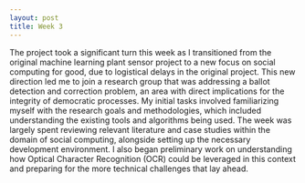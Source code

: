```yaml
---
layout: post
title: Week 3
---
```

The project took a significant turn this week as I transitioned from the original machine learning plant sensor project to a new focus on social computing for good, due to logistical delays in the original project. This new direction led me to join a research group that was addressing a ballot detection and correction problem, an area with direct implications for the integrity of democratic processes. My initial tasks involved familiarizing myself with the research goals and methodologies, which included understanding the existing tools and algorithms being used. The week was largely spent reviewing relevant literature and case studies within the domain of social computing, alongside setting up the necessary development environment. I also began preliminary work on understanding how Optical Character Recognition (OCR) could be leveraged in this context and preparing for the more technical challenges that lay ahead.


